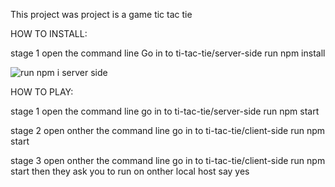 This project was project is a game tic tac tie 

HOW TO INSTALL:

stage 1
open the command line
Go in to ti-tac-tie/server-side
run npm install

![run npm i server side](https://user-images.githubusercontent.com/43778148/131251920-97c94e16-dd16-4f55-bba5-167a31790ed2.png)




HOW TO PLAY:

stage 1
 open the command line
 go in to ti-tac-tie/server-side
 run npm start

 stage 2
 open onther the command line
 go in to ti-tac-tie/client-side
 run npm start

 stage 3
 open onther the command line
 go in to ti-tac-tie/client-side
 run npm start
then they ask you to run on onther local host say yes






